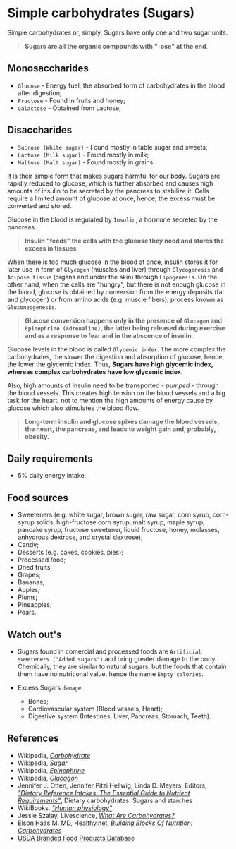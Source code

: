 # Simple carbohydrates (Sugars)
Simple carbohydrates or, simply, Sugars have only one and two sugar units. 

> __Sugars are all the organic compounds with "-ose" at the end__.

## Monosaccharides
- `Glucose` - Energy fuel; the absorbed form of carbohydrates in the blood after digestion;
- `Fructose` - Found in fruits and honey;
- `Galactose` - Obtained from Lactose;

## Disaccharides
- `Sucrose (White sugar)` - Found mostly in table sugar and sweets;
- `Lactose (Milk sugar)` - Found mostly in milk;
- `Maltose (Malt sugar)` - Found mostly in grains.

It is their simple form that makes sugars harmful for our body. Sugars are rapidly reduced to glucose, which is further absorbed and causes high amounts of insulin to be secreted by the pancreas to stabilize it. Cells require a limited amount of glucose at once, hence, the excess must be converted and stored. 

Glucose in the blood is regulated by `Insulin`, a hormone secreted by the pancreas.

> __Insulin "feeds" the cells with the glucose they need and stores the excess in tissues__.

When there is too much glucose in the blood at once, insulin stores it for later use in form of `Glycogen` (muscles and liver) through `Glycogenesis` and `Adipose tissue` (organs and under the skin) through `Lipogenesis`. On the other hand, when the cells are "hungry", but there is not enough glucose in the blood, glucose is obtained by conversion from the energy deposits (fat and glycogen) or from amino acids (e.g. muscle fibers), process known as `Gluconeogenesis`.

> __Glucose conversion happens only in the presence of `Glucagon` and `Epinephrine (Adrenaline)`, the latter being released during exercise and as a response to fear and in the abscence of insulin__.

Glucose levels in the blood is called `Glycemic index`. The more complex the carbohydrates, the slower the digestion and absorption of glucose, hence, the lower the glycemic index. Thus, __Sugars have high glycemic index, whereas complex carbohydrates have low glycemic index__.

Also, high amounts of insulin need to be transported - _pumped_ - through the blood vessels. This creates high tension on the blood vessels and a big task for the heart, not to mention the high amounts of energy cause by glucose which also stimulates the blood flow.

> __Long-term insulin and glucose spikes damage the blood vessels, the heart, the pancreas, and leads to weight gain and, probably, obesity.__

## Daily requirements
- 5% daily energy intake. 

## Food sources
- Sweeteners (e.g. white sugar, brown sugar, raw sugar, corn syrup, corn-syrup solids, high-fructose corn syrup, malt syrup, maple syrup, pancake syrup, fructose sweetener, liquid fructose, honey, molasses, anhydrous dextrose, and crystal dextrose);
- Candy;
- Desserts (e.g. cakes, cookies, pies);
- Processed food;
- Dried fruits;
- Grapes;
- Bananas;
- Apples;
- Plums;
- Pineapples;
- Pears.

## Watch out's
- Sugars found in comercial and processed foods are `Artificial sweeteners ("Added sugars")` and bring greater damage to the body. Chemically, they are similar to natural sugars, but the foods that contain them have no nutritional value, hence the name `Empty calories`.

- Excess Sugars `damage`:
    - Bones;
    - Cardiovascular system (Blood vessels, Heart);
    - Digestive system (Intestines, Liver, Pancreas, Stomach, Teeth).

## References
- Wikipedia, [_Carbohydrate_](https://en.wikipedia.org/wiki/Carbohydrate)
- Wikipedia, [_Sugar_](https://en.wikipedia.org/wiki/Sugar)
- Wikipedia, [_Epinephrine_](https://en.wikipedia.org/wiki/Epinephrine)
- Wikipedia, [_Glucagon_](https://en.wikipedia.org/wiki/Glucagon)
- Jennifer J. Otten, Jennifer Pitzi Hellwig, Linda D. Meyers, Editors, [_"Dietary Reference Intakes: The Essential Guide to Nutrient Requirements"_](https://www.amazon.com/Dietary-Reference-Intakes-Essential-Requirements/dp/0309157420), Dietary carbohydrates: Sugars and starches
- WikiBooks, [_"Human physiology"_](https://en.wikibooks.org/wiki/Human_Physiology/Nutrition#Carbohydrates)
- Jessie Szalay, Livescience, [_What Are Carbohydrates?_](http://www.livescience.com/51976-carbohydrates.html)
- Elson Haas M. MD, Healthy.net, [_Building Blocks Of Nutrition: Carbohydrates_](http://www.healthy.net/Health/Article/Carbohydrates/2100/1)
- [USDA Branded Food Products Database](https://ndb.nal.usda.gov/ndb/nutrients/report/nutrientsfrm?max=1000&offset=0&totCount=0&nutrient1=269&nutrient2=&nutrient3=&subset=0&sort=c&measureby=g)